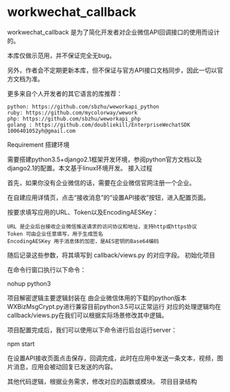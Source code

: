 # workwechat_callback
workwechat_callback 是为了简化开发者对企业微信API回调接口的使用而设计的。

本库仅做示范用，并不保证完全无bug。

另外，作者会不定期更新本库，但不保证与官方API接口文档同步，因此一切以官方文档为准。

更多来自个人开发者的其它语言的库推荐：

    python: https://github.com/sbzhu/weworkapi_python
    ruby: https://github.com/mycolorway/wework
    php: https://github.com/sbzhu/weworkapi_php
    golang : https://github.com/doubliekill/EnterpriseWechatSDK 1006401052yh@gmail.com

Requirement
搭建环境

需要搭建python3.5+django2.1框架开发环境，参阅python官方文档以及django2.1的配置。本文基于linux环境开发。
接入过程

首先，如果你没有企业微信的话，需要在企业微信官网注册一个企业。

在自建应用详情页，点击“接收消息”的“设置API接收”按钮，进入配置页面。

按要求填写应用的URL、Token以及EncodingAESKey：

    URL 是企业后台接收企业微信推送请求的访问协议和地址，支持http或https协议
    Token 可由企业任意填写，用于生成签名
    EncodingAESKey 用于消息体的加密，是AES密钥的Base64编码

随后记录这些参数，将其填写到 callback/views.py  的对应字段。
初始化项目

在命令行窗口执行以下命令：

nohup python3

项目解密逻辑主要逻辑封装在  由企业微信体用的下载的python版本WXBizMsgCrypt.py进行兼容目前python3.5可以正常运行
对应的处理逻辑均在callback/views.py在我们可以根据实际场景修改其中逻辑。

项目配置完成后，我们可以使用以下命令进行后台运行server：

npm start

在设置API接收页面点击保存，回调完成，此时在应用中发送一条文本，视频，图片消息，应用会被动回复已发送的内容。

其他代码逻辑，根据业务需求，修改对应的函数或模块。
项目目录结构


